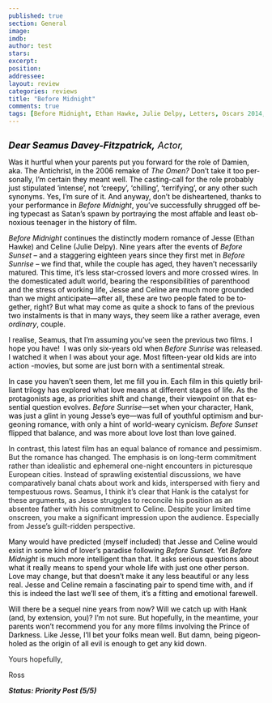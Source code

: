 ```yaml
---
published: true
section: General
image: 
imdb: 
author: test 
stars: 
excerpt: 
position: 
addressee: 
layout: review
categories: reviews
title: "Before Midnight"
comments: true
tags: [Before Midnight, Ethan Hawke, Julie Delpy, Letters, Oscars 2014, Richard Linklater, Sequel]
---
```

<div><p><span class="full-image-block ssNonEditable"><span><a href="/letters/2013/6/27/before-midnight.html"><img src="http://static.squarespace.com/static/5005f6bcc4aa41161b33e89e/5329cf1fe4b07c068ebf74de/5329cf1fe4b07c068ebf786d/1372341500647/Before%20Midnight2.jpg" alt="" /></a></span></span></p>
<p><em><span style="color:black;font-size:130%;" lang="EN-GB"><strong>Dear Seamus Davey-Fitzpatrick,</strong> Actor,</span></em></p>
<p><span style="color:black;" lang="EN-GB"> Was it hurtful when your parents put you forward for the role of Damien, aka. The Antichrist, in the 2006 remake of <em>The Omen?</em> Don&rsquo;t take it too personally, I&rsquo;m certain they meant well. The casting-call for the role probably just stipulated &lsquo;intense&rsquo;, not &lsquo;creepy&rsquo;, &lsquo;chilling&rsquo;, &lsquo;terrifying&rsquo;, or any other such synonyms. Yes, I&rsquo;m sure of it. And anyway, don&rsquo;t be disheartened, thanks to your performance in <em>Before Midnight</em>, you&rsquo;ve successfully shrugged off being typecast as Satan&rsquo;s spawn by portraying the most affable and least obnoxious teenager in the history of film.<em> </em></span></p>
<p><em><span style="color:black;" lang="EN-GB"> Before Midnight </span></em><span style="color:black;" lang="EN-GB">continues the distinctly modern romance of Jesse (Ethan Hawke) and Celine (Julie Delpy). Nine years after the events of <em>Before Sunset &ndash; </em>and a staggering eighteen years since they first met in <em>Before Sunrise &ndash; </em>we find that, while the couple has aged, they haven&rsquo;t necessarily matured. This time, it&rsquo;s less star-crossed lovers and more crossed wires. In the domesticated adult world, bearing the responsibilities of parenthood and the stress of working life, Jesse and Celine are much more grounded than we might anticipate&mdash;after all, these are two people fated to be together, right? But what may come as quite a shock to fans of the previous two instalments is that in many ways, they seem like a rather average, even <em>ordinary</em>, couple. </span></p>
<p><span style="color:black;" lang="EN-GB"> I realise, Seamus, that I&#8217;m assuming you&#8217;ve seen the previous two films. I hope you have!&nbsp; I was only six-years old when <em>Before Sunrise </em>was released. I watched it when I was about your age. Most fifteen-year old kids are into action -movies, but some are just born with a sentimental streak.</span></p>
<p><span style="color:black;" lang="EN-GB"> In case you haven&#8217;t seen them, let me fill you in. Each film in this quietly brilliant trilogy has explored what love means at different stages of life. As the protagonists age, as priorities shift and change, their viewpoint on that essential question evolves. <em>Before Sunrise&mdash;</em>set when your character, Hank, was just a glint in young Jesse&#8217;s eye&mdash;was full of youthful optimism and burgeoning romance, with only a hint of world-weary cynicism. <em>Before Sunset </em>flipped that balance, and was more about love lost than love gained. </span></p>
<p>In contrast, this latest film has an equal balance of romance and pessimism. But the romance has changed. The emphasis is on long-term commitment rather than idealistic and ephemeral one-night encounters in picturesque European cities. Instead of sprawling existential discussions, we have comparatively banal chats about work and kids, interspersed with fiery and tempestuous rows. Seamus, I think it&rsquo;s clear that Hank is the catalyst for these arguments, as Jesse struggles to reconcile his position as an absentee father with his commitment to Celine. Despite your limited time onscreen, you make a significant impression upon the audience. Especially from Jesse&#8217;s guilt-ridden perspective.</p>
<p><span style="color:black;" lang="EN-GB"> Many would have predicted (myself included) that Jesse and Celine would exist in some kind of lover&#8217;s paradise following<em> Before Sunset. </em>Yet <em>Before Midnight </em>is much more intelligent than that. It asks serious questions about what it really means to spend your whole life with just one other person. Love may change, but that doesn&rsquo;t make it any less beautiful or any less real. Jesse and Celine remain a fascinating pair to spend time with, and if this is indeed the last we&rsquo;ll see of them, it&rsquo;s a fitting and emotional farewell.</span></p>
<p><span style="color:black;" lang="EN-GB"> Will there be a sequel nine years from now? Will we catch up with Hank (and, by extension, you)? I&rsquo;m not sure. But hopefully, in the meantime, your parents won&#8217;t recommend you for any more films involving the Prince of Darkness. Like Jesse, I&#8217;ll bet your folks mean well. But damn, being pigeonholed as the origin of all evil is enough to get any kid down.</span></p>
<p>Yours hopefully,</p>
<p>Ross</p>
<p><strong><em>Status: Priority Post (5/5)</em></strong></p></div>
